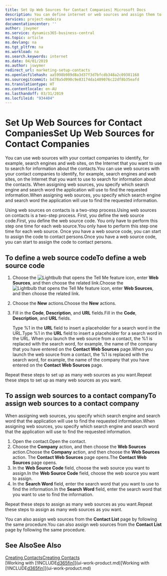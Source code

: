 ```yaml
---
title: Set Up Web Sources for Contact Companies| Microsoft Docs
description: You can define internet or web sources and assign them to a contact company to help identify how you want to search for information about your contacts.
services: project-madeira
documentationcenter: ''
author: jswymer
ms.service: dynamics365-business-central
ms.topic: article
ms.devlang: na
ms.tgt_pltfrm: na
ms.workload: na
ms.search.keywords: internet
ms.date: 04/01/2019
ms.author: jswymer
redirect_url: marketing-setup-contacts
ms.openlocfilehash: aa5998b989d8a3d37f3d7bfcdb348a2c09381168
ms.sourcegitcommit: bd78a5d990c9e83174da1409076c22df8b35eafd
ms.translationtype: HT
ms.contentlocale: en-AU
ms.lasthandoff: 03/31/2019
ms.locfileid: "934404"
---
```

# <a name="set-up-web-sources-for-contact-companies"></a><span data-ttu-id="a4fbe-103">Set Up Web Sources for Contact Companies</span><span class="sxs-lookup"><span data-stu-id="a4fbe-103">Set Up Web Sources for Contact Companies</span></span>
<span data-ttu-id="a4fbe-104">You can use web sources with your contact companies to identify, for example, search engines and web sites, on the Internet that you want to use to search for information about the contacts.</span><span class="sxs-lookup"><span data-stu-id="a4fbe-104">You can use web sources with your contact companies to identify, for example, search engines and web sites, on the Internet that you want to use to search for information about the contacts.</span></span> <span data-ttu-id="a4fbe-105">When assigning web sources, you specify which search engine and search word the application will use to find the requested information.</span><span class="sxs-lookup"><span data-stu-id="a4fbe-105">When assigning web sources, you specify which search engine and search word the application will use to find the requested information.</span></span>

<span data-ttu-id="a4fbe-106">Using web sources on contacts is a two-step process.</span><span class="sxs-lookup"><span data-stu-id="a4fbe-106">Using web sources on contacts is a two-step process.</span></span> <span data-ttu-id="a4fbe-107">First, you define the web source code.</span><span class="sxs-lookup"><span data-stu-id="a4fbe-107">First, you define the web source code.</span></span> <span data-ttu-id="a4fbe-108">You only have to perform this step one time for each web source.</span><span class="sxs-lookup"><span data-stu-id="a4fbe-108">You only have to perform this step one time for each web source.</span></span> <span data-ttu-id="a4fbe-109">Once you have a web source code, you can start to assign the code to contact persons.</span><span class="sxs-lookup"><span data-stu-id="a4fbe-109">Once you have a web source code, you can start to assign the code to contact persons.</span></span>

## <a name="to-define-a-web-source-code"></a><span data-ttu-id="a4fbe-110">To define a web source code</span><span class="sxs-lookup"><span data-stu-id="a4fbe-110">To define a web source code</span></span>
1. <span data-ttu-id="a4fbe-111">Choose the ![Lightbulb that opens the Tell Me feature](media/ui-search/search_small.png "Tell me what you want to do") icon, enter **Web Sources**, and then choose the related link.</span><span class="sxs-lookup"><span data-stu-id="a4fbe-111">Choose the ![Lightbulb that opens the Tell Me feature](media/ui-search/search_small.png "Tell me what you want to do") icon, enter **Web Sources**, and then choose the related link.</span></span>
2. <span data-ttu-id="a4fbe-112">Choose the **New** actions.</span><span class="sxs-lookup"><span data-stu-id="a4fbe-112">Choose the **New** actions.</span></span>
3. <span data-ttu-id="a4fbe-113">Fill in the **Code**, **Description**, and **URL** fields.</span><span class="sxs-lookup"><span data-stu-id="a4fbe-113">Fill in the **Code**, **Description**, and **URL** fields.</span></span>

    <span data-ttu-id="a4fbe-114">Type %1 in the **URL** field to insert a placeholder for a search word in the URL.</span><span class="sxs-lookup"><span data-stu-id="a4fbe-114">Type %1 in the **URL** field to insert a placeholder for a search word in the URL.</span></span> <span data-ttu-id="a4fbe-115">When you launch the web source from a contact, the %1 is replaced with the search word, for example, the name of the company that you have entered on the **Contact Web Sources** page.</span><span class="sxs-lookup"><span data-stu-id="a4fbe-115">When you launch the web source from a contact, the %1 is replaced with the search word, for example, the name of the company that you have entered on the **Contact Web Sources** page.</span></span>

<span data-ttu-id="a4fbe-116">Repeat these steps to set up as many web sources as you want.</span><span class="sxs-lookup"><span data-stu-id="a4fbe-116">Repeat these steps to set up as many web sources as you want.</span></span>

## <a name="to-assign-web-sources-to-a-contact-company"></a><span data-ttu-id="a4fbe-117">To assign web sources to a contact company</span><span class="sxs-lookup"><span data-stu-id="a4fbe-117">To assign web sources to a contact company</span></span>
<span data-ttu-id="a4fbe-118">When assigning web sources, you specify which search engine and search word that the application will use to find the requested information.</span><span class="sxs-lookup"><span data-stu-id="a4fbe-118">When assigning web sources, you specify which search engine and search word that the application will use to find the requested information.</span></span>

1. <span data-ttu-id="a4fbe-119">Open the contact.</span><span class="sxs-lookup"><span data-stu-id="a4fbe-119">Open the contact.</span></span>
2. <span data-ttu-id="a4fbe-120">Choose the **Company** action, and then choose the **Web Sources** action.</span><span class="sxs-lookup"><span data-stu-id="a4fbe-120">Choose the **Company** action, and then choose the **Web Sources** action.</span></span> <span data-ttu-id="a4fbe-121">The **Contact Web Sources** page opens.</span><span class="sxs-lookup"><span data-stu-id="a4fbe-121">The **Contact Web Sources** page opens.</span></span>
3. <span data-ttu-id="a4fbe-122">In the **Web Source Code** field, choose the web source you want to assign.</span><span class="sxs-lookup"><span data-stu-id="a4fbe-122">In the **Web Source Code** field, choose the web source you want to assign.</span></span>
4. <span data-ttu-id="a4fbe-123">In the **Search Word** field, enter the search word that you want to use to find the information.</span><span class="sxs-lookup"><span data-stu-id="a4fbe-123">In the **Search Word** field, enter the search word that you want to use to find the information.</span></span>

<span data-ttu-id="a4fbe-124">Repeat these steps to assign as many web sources as you want.</span><span class="sxs-lookup"><span data-stu-id="a4fbe-124">Repeat these steps to assign as many web sources as you want.</span></span>

<span data-ttu-id="a4fbe-125">You can also assign web sources from the **Contact List** page by following the same procedure.</span><span class="sxs-lookup"><span data-stu-id="a4fbe-125">You can also assign web sources from the **Contact List** page by following the same procedure.</span></span>

## <a name="see-also"></a><span data-ttu-id="a4fbe-126">See Also</span><span class="sxs-lookup"><span data-stu-id="a4fbe-126">See Also</span></span>
[<span data-ttu-id="a4fbe-127">Creating Contacts</span><span class="sxs-lookup"><span data-stu-id="a4fbe-127">Creating Contacts</span></span>](marketing-create-contact-companies.md)  
<span data-ttu-id="a4fbe-128">[Working with [!INCLUDE[d365fin](includes/d365fin_md.md)]](ui-work-product.md)</span><span class="sxs-lookup"><span data-stu-id="a4fbe-128">[Working with [!INCLUDE[d365fin](includes/d365fin_md.md)]](ui-work-product.md)</span></span>
